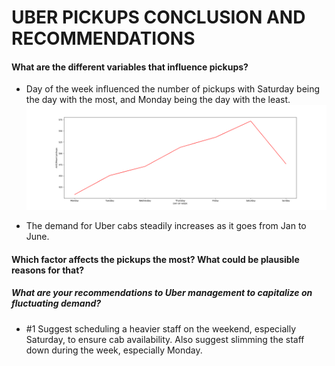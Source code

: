 # UBER PICKUPS CONCLUSION AND RECOMMENDATIONS


#### What are the different variables that influence pickups?

 - Day of the week influenced the number of pickups with Saturday being the day with the most, and Monday being the day with the least. 
 ![AVG Pickups By Week Day](Plots\AVG_pickups_by_weekday.png)

- The demand for Uber cabs steadily increases as it goes from Jan to June.

#### Which factor affects the pickups the most? What could be plausible reasons for that?


##### What are your recommendations to Uber management to capitalize on fluctuating demand?

-  #1 Suggest scheduling a heavier staff on the weekend, especially Saturday, to ensure cab availability. Also suggest slimming the staff down during the week, especially Monday. 
